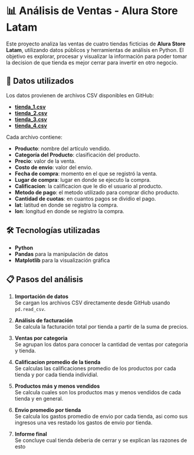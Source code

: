 # 📊 Análisis de Ventas - Alura Store Latam

Este proyecto analiza las ventas de cuatro tiendas ficticias de **Alura Store Latam**, utilizando datos públicos y herramientas de análisis en Python. El objetivo es explorar, procesar y visualizar la información para poder tomar la decision de que tienda es mejor cerrar para invertir en otro negocio.

## 📂 Datos utilizados
Los datos provienen de archivos CSV disponibles en GitHub:

- **[tienda_1.csv](https://raw.githubusercontent.com/alura-es-cursos/challenge1-data-science-latam/refs/heads/main/base-de-datos-challenge1-latam/tienda_1%20.csv)**
- **[tienda_2.csv](https://raw.githubusercontent.com/alura-es-cursos/challenge1-data-science-latam/refs/heads/main/base-de-datos-challenge1-latam/tienda_2.csv)**
- **[tienda_3.csv](https://raw.githubusercontent.com/alura-es-cursos/challenge1-data-science-latam/refs/heads/main/base-de-datos-challenge1-latam/tienda_3.csv)**
- **[tienda_4.csv](https://raw.githubusercontent.com/alura-es-cursos/challenge1-data-science-latam/refs/heads/main/base-de-datos-challenge1-latam/tienda_4.csv)**

Cada archivo contiene:
- **Producto**: nombre del artículo vendido.
- **Categoría del Producto**: clasificación del producto.
- **Precio**: valor de la venta.
- **Costo de envio**: valor del envio.
- **Fecha de compra**: momento en el que se registró la venta.
- **Lugar de compra**: lugar en donde se ejecuto la compra.
- **Calificacion**: la calificacion que le dio el usuario al producto.
- **Metodo de pago**: el metodo utilizado para comprar dicho producto.
- **Cantidad de cuotas**: en cuantos pagos se dividio el pago.
- **lat**: latitud en donde se registro la compra.
- **lon**: longitud en donde se registro la compra.

## 🛠 Tecnologías utilizadas
- **Python**  
- **Pandas** para la manipulación de datos  
- **Matplotlib** para la visualización gráfica   

## 📋 Pasos del análisis

1. **Importación de datos**  
   Se cargan los archivos CSV directamente desde GitHub usando `pd.read_csv`.

2. **Análisis de facturación**  
   Se calcula la facturación total por tienda a partir de la suma de precios.

3. **Ventas por categoria**  
   Se agrupan los datos para conocer la cantidad de ventas por categoria y tienda.

4. **Calificacion promedio de la tienda**  
   Se calculas las calificaciones promedio de los productos por cada tienda y por cada tienda individial.

5. **Productos más y menos vendidos**  
   Se calcula cuales son los productos mas y menos vendidos de cada tienda y en general.

6. **Envio promedio por tienda**  
   Se calcula los gastos promedio de envio por cada tienda, asi como sus ingresos una ves restado los gastos de envio por tienda.

7. **Informe final**  
   Se concluye cual tienda deberia de cerrar y se explican las razones de esto

